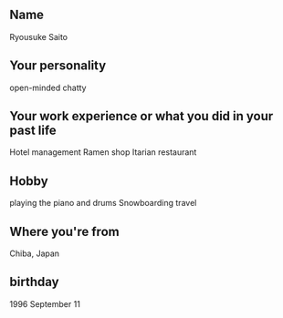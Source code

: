 ## Name
Ryousuke Saito

## Your personality
open-minded
chatty

## Your work experience or what you did in your past life
Hotel management
Ramen shop
Itarian restaurant 

## Hobby
playing the piano and drums
Snowboarding
travel


## Where you're from
Chiba, Japan

## birthday
1996 September 11